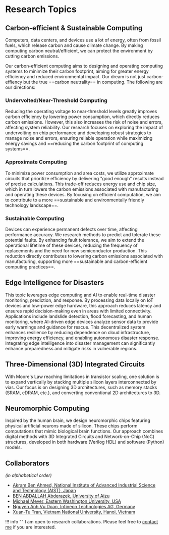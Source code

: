 

# Research Topics



## Carbon-efficient & Sustainable Computing

Computers, data centers, and devices use a lot of energy, often from fossil fuels, which release carbon and cause climate change. By making computing carbon neutral/efficient, we can protect the environment by cutting carbon emissions.

Our carbon-efficient computing aims to designing and operating computing systems to minimize their carbon footprint, aiming for greater energy efficiency and reduced environmental impact. Our dream is not just carbon-effiency but the true ==carbon neutrality== in computing.
The following are our directions:


### Undervolted/Near-Threshold Computing
Reducing the operating voltage to near-threshold levels greatly improves carbon efficiency by lowering power consumption, which directly reduces carbon emissions. However, this also increases the risk of noise and errors, affecting system reliability. Our research focuses on exploring the impact of undervolting on chip performance and developing robust strategies to manage noise and errors, ensuring reliable operation while maximizing energy savings and ==reducing the carbon footprint of computing systems==.


### Approximate Computing
To minimize power consumption and area costs, we utilize approximate circuits that prioritize efficiency by delivering "good enough" results instead of precise calculations. This trade-off reduces energy use and chip size, which in turn lowers the carbon emissions associated with manufacturing and operating these devices. By focusing on efficient computation, we aim to contribute to a more ==sustainable and environmentally friendly technology landscape==.

### Sustainable Computing
Devices can experience permanent defects over time, affecting performance accuracy.  We research methods to predict and tolerate these potential faults. By enhancing fault tolerance, we aim to extend the operational lifetime of these devices, reducing the frequency of replacements and the need for new semiconductor production. This reduction directly contributes to lowering carbon emissions associated with manufacturing, supporting more ==sustainable and carbon-efficient computing practices==.

## Edge Intelligence for Disasters

This topic leverages edge computing and AI to enable real-time disaster monitoring, prediction, and response. By processing data locally on IoT devices and low-power edge hardware, this approach reduces latency and ensures rapid decision-making even in areas with limited connectivity. Applications include landslide detection, flood forecasting, and human monitoring, where AI-driven edge devices analyze sensor data to provide early warnings and guidance for rescue. This decentralized system enhances resilience by reducing dependence on cloud infrastructure, improving energy efficiency, and enabling autonomous disaster response. Integrating edge intelligence into disaster management can significantly enhance preparedness and mitigate risks in vulnerable regions.

## Three-Dimensional (3D) Integrated Circuits
With Moore's Law reaching limitations in transistor scaling, one solution is to expand vertically by stacking multiple silicon layers interconnected by vias. Our focus is on designing 3D architectures, such as memory stacks (SRAM, eDRAM, etc.), and converting conventional 2D architectures to 3D.

## Neuromorphic Computing
Inspired by the human brain, we design neuromorphic chips featuring physical artificial neurons made of silicon. These chips perform computations that mimic biological brain functions. Our approach combines digital methods with 3D Integrated Circuits and Network-on-Chip (NoC) structures, developed in both hardware (Verilog HDL) and software (Python) models.


## Collaborators

*(in alphabetical order)*

- [Akram Ben Ahmed, National Institute of Advanced Industrial Science and Technology (AIST), Japan](https://scholar.google.com.vn/citations?user=L1334B4AAAAJ&hl=en)
- [BEN ABDALLAH Abderazek, University of Aizu](https://scholar.google.com.vn/citations?user=6UiK8boAAAAJ&hl=en)
- [Michael Meyer, Eastern Washington University, USA](https://scholar.google.com.vn/citations?user=NxzGpZwAAAAJ&hl=en)
- [Nguyen Anh Vu Doan, Infineon Technologies AG, Germany](https://scholar.google.com.vn/citations?user=P_dYs6UAAAAJ&hl=en)
- [Xuan-Tu Tran, Vietnam National University, Hanoi, Vietnam](https://scholar.google.com.vn/citations?user=Z_SaacsAAAAJ&hl=en)


!!! info ""
    I am open to research collaborations. Please feel free to  [contact me](contact.md) if you are interested.
